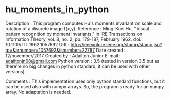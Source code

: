 # hu_moments_in_python

Description    : This program computes Hu's moments invariant on scale and rotation of a discrete image f(x,y).
Reference      : Ming-Kuei Hu, "Visual pattern recognition by moment invariants," in IRE Transactions on Information Theory,
                 vol. 8, no. 2, pp. 179-187, February 1962.
                 doi: 10.1109/TIT.1962.1057692
                 URL: http://ieeexplore.ieee.org/stamp/stamp.jsp?tp=&arnumber=1057692&isnumber=22787
Date created   : 12/november/2017
Created by     : Adailton Júnior
E-mail         : adailtonjn68@gmail.com
Python version : 3.5 (tested in version 3.5 but as there're no big changes in python
                 standard, it can be used with other versions).
                 
                 
Comments       : This implementation uses only python standard functions, but it
                 can be used also with numpy arrays.
                 So, the program is ready for an numpy array. No adaptation is needed.
                 
